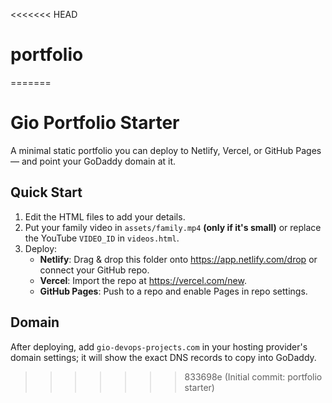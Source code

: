 <<<<<<< HEAD
# portfolio
=======
# Gio Portfolio Starter

A minimal static portfolio you can deploy to Netlify, Vercel, or GitHub Pages — and point your GoDaddy domain at it.

## Quick Start
1. Edit the HTML files to add your details.
2. Put your family video in `assets/family.mp4` **(only if it's small)** or replace the YouTube `VIDEO_ID` in `videos.html`.
3. Deploy:
   - **Netlify**: Drag & drop this folder onto https://app.netlify.com/drop or connect your GitHub repo.
   - **Vercel**: Import the repo at https://vercel.com/new.
   - **GitHub Pages**: Push to a repo and enable Pages in repo settings.

## Domain
After deploying, add `gio-devops-projects.com` in your hosting provider's domain settings; it will show the exact DNS records to copy into GoDaddy.

>>>>>>> 833698e (Initial commit: portfolio starter)
